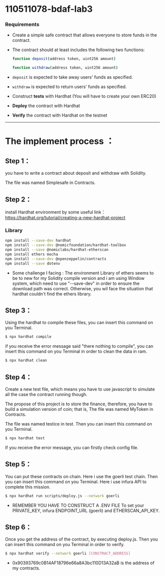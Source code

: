 # 110511078-bdaf-lab3

### Requirements
- Create a simple safe contract that allows everyone to store funds in the contract.
- The contract should at least includes the following two functions:
    
    ```bash
    function deposit(address token, uint256 amount)
    
    function withdraw(address token, uint256 amount)
    ```
    
- `deposit` is expected to take away users' funds as specified.
- `withdraw` is expected to return users' funds as specified.
- Construct **tests** with Hardhat (You will have to create your own ERC20)
- **Deploy** the contract with Hardhat
- **Verify** the contract with Hardhat on the testnet
---
# The implement process ：

## Step 1：
you have to write a contract about deposit and withdraw with Solidity.

The file was named Simplesafe in Contracts.

## Step 2：
install Hardhat environment by some useful link：https://hardhat.org/tutorial/creating-a-new-hardhat-project

### Library
```bash
npm install --save-dev hardhat
npm install --save-dev @nomicfoundation/hardhat-toolbox
npm install --save @nomiclabs/hardhat-etherscan
npm install ethers mocha
npm install --save-dev @openzeppelin/contracts
npm install --save dotenv 
 ```
 * Some challenge I facing : 
The environment Library of ethers seems to be to new for my Solidity compile version and i am using Window system, which need to use "--save-dev" in order to ensure the download path was correct. Otherwise, you wil face the situation that hardhat couldn't find the ethers library.

## Step 3：
Using the hardhat to compile these files, you can insert this command on you Terminal.
```bash
$ npx hardhat compile
 ```
 if you receive the error message said "there nothing to compile", you can insert this command on you Terminal in order to clean the data in ram.
 ```bash
$ npx hardhat clean 
 ```
 
## Step 4：
Create a new test file, which means you have to use javascript to simulate all the case the contract running though.

The propose of this project is to store the finance, therefore, you have to build a simulation version of coin; that is, The file was named MyToken in Contracts.


The file was named testice in test. Then you can insert this command on you Terminal.
```bash
$ npx hardhat test
 ```
If you receive the error message, you can firstly check config file.

## Step 5：
You can put these contracts on chain.
Here i use the goerli test chain.  Then you can insert this command on you Terminal. Here i use infura API to complete this mission.

```bash
$ npx hardhat run scripts/deploy.js --network goerli
 ```
* REMEMBER YOU HAVE TO CONSTRUCT A .ENV FILE 
To set your PRIVATE_KEY, infura ENDPOINT_URL (goerli) and ETHERSCAN_API_KEY.
## Step 6：
Once you get the address of the contract, by executing deploy.js. Then you can insert this command on you Terminal in order to verify.
```bash
$ npx hardhat verify --network goerli [CONSTRACT_ADDRESS]
 ```
* 0x90393769c0B14AF18796e66a8A3bc110D13A32aB is the address of my contracts.



